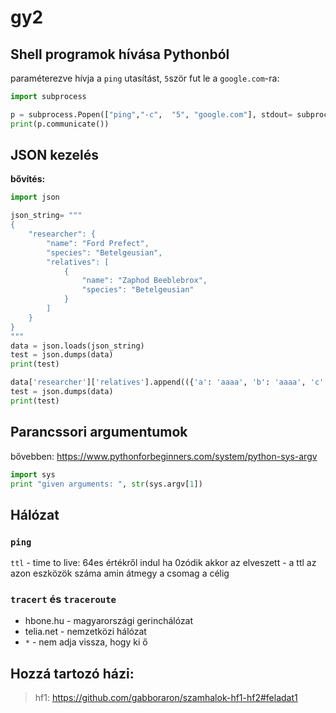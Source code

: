 # gy2

## Shell programok hívása Pythonból
paraméterezve hívja a `ping` utasítást, `5`ször fut le a `google.com`-ra: 
````Python
import subprocess

p = subprocess.Popen(["ping","-c",  "5", "google.com"], stdout= subprocess.PIPE)
print(p.communicate())
````
## JSON kezelés
**bővítés:**
````Python
import json

json_string= """
{
	"researcher": {
		"name": "Ford Prefect",
		"species": "Betelgeusian",
		"relatives": [
			{
				"name": "Zaphod Beeblebrox",
				"species": "Betelgeusian"
			}
		]
	}
}
"""
data = json.loads(json_string)
test = json.dumps(data)
print(test)

data['researcher']['relatives'].append(({'a': 'aaaa', 'b': 'aaaa', 'c': 'aaaa'}))
test = json.dumps(data)
print(test)
````
## Parancssori argumentumok
bővebben: 
https://www.pythonforbeginners.com/system/python-sys-argv
````Python
import sys
print "given arguments: ", str(sys.argv[1])
````
## Hálózat
### `ping`
`ttl` - time to live: 64es értékről indul ha 0zódik akkor az elveszett
    - a ttl az azon eszközök száma amin átmegy a csomag a célig

### `tracert` és `traceroute`
- hbone.hu - magyarországi gerinchálózat
- telia.net - nemzetközi hálózat
- `*`  - nem adja vissza, hogy ki ő

## Hozzá tartozó házi:
> hf1: https://github.com/gabboraron/szamhalok-hf1-hf2#feladat1
